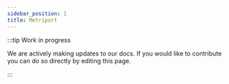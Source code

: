 ```yaml
---
sidebar_position: 1
title: Metriport
---
```


:::tip Work in progress

We are actively making updates to our docs. If you would like to contribute you can do so directly by editing this page.

:::